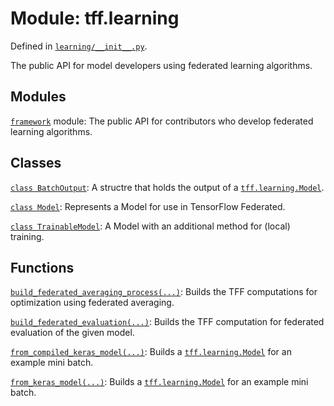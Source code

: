 <div itemscope itemtype="http://developers.google.com/ReferenceObject">
<meta itemprop="name" content="tff.learning" />
<meta itemprop="path" content="Stable" />
</div>

# Module: tff.learning

Defined in
[`learning/__init__.py`](http://github.com/tensorflow/federated/tree/master/tensorflow_federated/python/learning/__init__.py).

The public API for model developers using federated learning algorithms.

## Modules

[`framework`](../tff/learning/framework.md) module: The public API for
contributors who develop federated learning algorithms.

## Classes

[`class BatchOutput`](../tff/learning/BatchOutput.md): A structre that holds the
output of a
<a href="../tff/learning/Model.md"><code>tff.learning.Model</code></a>.

[`class Model`](../tff/learning/Model.md): Represents a Model for use in
TensorFlow Federated.

[`class TrainableModel`](../tff/learning/TrainableModel.md): A Model with an
additional method for (local) training.

## Functions

[`build_federated_averaging_process(...)`](../tff/learning/build_federated_averaging_process.md):
Builds the TFF computations for optimization using federated averaging.

[`build_federated_evaluation(...)`](../tff/learning/build_federated_evaluation.md):
Builds the TFF computation for federated evaluation of the given model.

[`from_compiled_keras_model(...)`](../tff/learning/from_compiled_keras_model.md):
Builds a <a href="../tff/learning/Model.md"><code>tff.learning.Model</code></a>
for an example mini batch.

[`from_keras_model(...)`](../tff/learning/from_keras_model.md): Builds a
<a href="../tff/learning/Model.md"><code>tff.learning.Model</code></a> for an
example mini batch.
